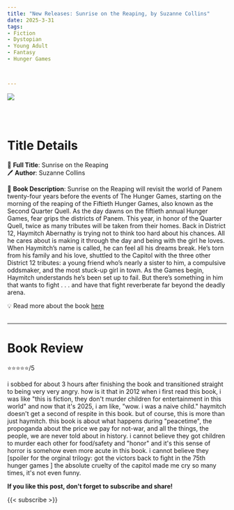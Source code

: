 ```yaml
---
title: "New Releases: Sunrise on the Reaping, by Suzanne Collins"
date: 2025-3-31
tags: 
- Fiction
- Dystopian
- Young Adult
- Fantasy
- Hunger Games



---
```


![](https://www.scholastic.com/content/dam/newsroom/press-release/2025-press-release-images/3_27_25_release%20header_HGsales.png)

<br>
<br>

# Title Details

📕 **Full Title**: Sunrise on the Reaping
\
🖊 **Author**: Suzanne Collins

🔎 **Book Description**: Sunrise on the Reaping will revisit the world of Panem twenty-four years before the events of The Hunger Games, starting on the morning of the reaping of the Fiftieth Hunger Games, also known as the Second Quarter Quell.
As the day dawns on the fiftieth annual Hunger Games, fear grips the districts of Panem. This year, in honor of the Quarter Quell, twice as many tributes will be taken from their homes. Back in District 12, Haymitch Abernathy is trying not to think too hard about his chances. All he cares about is making it through the day and being with the girl he loves. When Haymitch’s name is called, he can feel all his dreams break. He’s torn from his family and his love, shuttled to the Capitol with the three other District 12 tributes: a young friend who’s nearly a sister to him, a compulsive oddsmaker, and the most stuck-up girl in town. As the Games begin, Haymitch understands he’s been set up to fail. But there’s something in him that wants to fight . . . and have that fight reverberate far beyond the deadly arena.

 


💡️ Read more about the book [here](https://www.scholastic.com/newsroom/all-news/press-release/sunrise-on-the-reaping-new-novel-in-the-worldwide-bestselling-hu.html)
<br>
<br>

---

# Book Review

⭐⭐⭐⭐⭐/5

i sobbed for about 3 hours after finishing the book and transitioned straight to being very very angry. how is it that in 2012 when i first read this book, i was like "this is fiction, they don't murder children for entertainment in this world" and now that it's 2025, i am like, "wow. i was a naive child." haymitch doesn't get a second of respite in this book. but of course, this is more than just haymitch. this book is about what happens during "peacetime", the propoganda about the price we pay for not-war, and all the things, the people, we are never told about in history. i cannot believe they got children to murder each other for food/safety and "honor" and it's this sense of horror is somehow even more acute in this book. i cannot believe they [spoiler for the orginal trilogy: got the victors back to fight in the 75th hunger games ] the absolute cruelty of the capitol made me cry so many times, it's not even funny.

**If you like this post, don't forget to subscribe and share!**

{{< subscribe >}}
